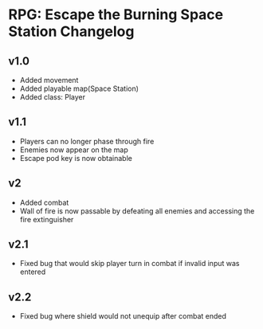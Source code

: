 # RPG: Escape the Burning Space Station Changelog
## v1.0
- Added movement
- Added playable map(Space Station)
- Added class: Player

## v1.1
- Players can no longer phase through fire
- Enemies now appear on the map
- Escape pod key is now obtainable

## v2
- Added combat
- Wall of fire is now passable by defeating all enemies and accessing the fire extinguisher

## v2.1
- Fixed bug that would skip player turn in combat if invalid input was entered

## v2.2
- Fixed bug where shield would not unequip after combat ended